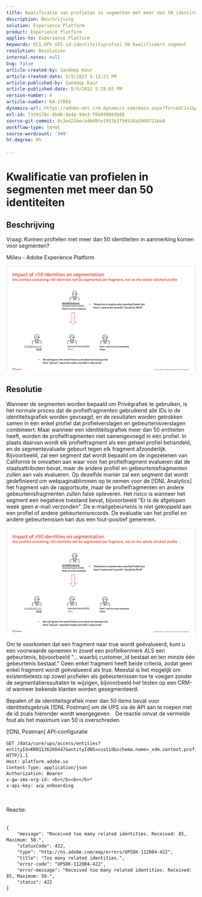 ```yaml
---
title: Kwalificatie van profielen in segmenten met meer dan 50 identiteiten
description: Beschrijving
solution: Experience Platform
product: Experience Platform
applies-to: Experience Platform
keywords: KCS,UPS UIS-id-identiteitsprofiel 50 kwalificeert segment
resolution: Resolution
internal-notes: null
bug: false
article-created-by: Sandeep Kaur
article-created-date: 5/9/2022 5:12:21 PM
article-published-by: Sandeep Kaur
article-published-date: 5/9/2022 5:28:03 PM
version-number: 4
article-number: KA-17865
dynamics-url: https://adobe-ent.crm.dynamics.com/main.aspx?forceUCI=1&pagetype=entityrecord&etn=knowledgearticle&id=28d49c2a-bbcf-ec11-a7b5-00224809c27a
exl-id: 7159178c-4bd6-4e4a-94e3-f0b699003b86
source-git-commit: 0c3e421beca46d9fe1952b1f98538a50697216a0
workflow-type: tm+mt
source-wordcount: '349'
ht-degree: 0%

---
```


# Kwalificatie van profielen in segmenten met meer dan 50 identiteiten

## Beschrijving


Vraag: Kunnen profielen met meer dan 50 identiteiten in aanmerking komen voor segmenten?

Milieu - Adobe Experience Platform



![](assets/___2ed49c2a-bbcf-ec11-a7b5-00224809c27a___.png)






## Resolutie


Wanneer de segmenten worden bepaald om Privégrafiek te gebruiken, is het normale proces dat de profielfragmenten gebruikend alle IDs in de identiteitsgrafiek worden gevraagd, en de resultaten worden getrokken samen in één enkel profiel dat profielverslagen en gebeurtenisverslagen combineert. Maar wanneer een identiteitsgrafiek meer dan 50 entiteiten heeft, worden de profielfragmenten niet samengevoegd in één profiel. In plaats daarvan wordt elk profielfragment als een geheel profiel behandeld, en de segmentevaluatie gebeurt tegen elk fragment afzonderlijk. Bijvoorbeeld, zal een segment dat wordt bepaald om de ingezetenen van Californië te omvatten aan waar voor het profielfragment evalueren dat de staatsattributen bevat, maar de andere profiel en gebeurtenisfragmenten zullen aan vals evalueren. Op dezelfde manier zal een segment dat wordt gedefinieerd om webpaginablimmen op te nemen voor de [!DNL Analytics] het fragment van de rapportsuite, maar de profielfragmenten en andere gebeurtenisfragmenten zullen false opleveren. Het risico is wanneer het segment een negatieve toestand bevat, bijvoorbeeld &quot;Er is de afgelopen week geen e-mail verzonden&quot;. De e-mailgebeurtenis is niet gekoppeld aan een profiel of andere gebeurtenisrecords. De evaluatie van het profiel en andere gebeurtenissen kan dus een fout-positief genereren.

![](assets/6d02b7b2-cf7f-ec11-8d21-0022480aa950.png)

Om te voorkomen dat een fragment naar true wordt geëvalueerd, kunt u een voorwaarde opnemen in zowel een profielkenmerk ALS een gebeurtenis, bijvoorbeeld &quot;... waarbij customer_id bestaat en ten minste één gebeurtenis bestaat.&quot; Geen enkel fragment heeft beide criteria, zodat geen enkel fragment wordt geëvalueerd als true. Meestal is het mogelijk om existentietests op zowel profielen als gebeurtenissen toe te voegen zonder de segmentatieresultaten te wijzigen, bijvoorbeeld het testen op een CRM-id wanneer bekende klanten worden gesegmenteerd.

Bepalen of de identiteitsgrafiek meer dan 50 items bevat voor identiteitsgebruik [!DNL Postman] om de UPS via de API aan te roepen met de id zoals hieronder wordt weergegeven.   De reactie omvat de vermelde fout als het maximum van 50 is overschreden.

[!DNL Postman] API-configuratie


```
GET /data/core/ups/access/entities?entityId=KRN1136260447&entityIdNS=custid&schema.name=_xdm.context.profile HTTP/1.1
Host: platform.adobe.io
Content-Type: application/json
Authorization: Bearer 
x-gw-ims-org-id: <b></b><b></b>*
x-api-key: acp_onboarding
```

<br><br>Reactie:<br><br>

```
{
    "message": "Received too many related identities. Received: 85, Maximum: 50.",
    "statusCode": 422,
    "type": "http://ns.adobe.com/aep/errors/UPSDK-112004-422",
    "title": "Too many related identities.",
    "error-code": "UPSDK-112004-422",
    "error-message": "Received too many related identities. Received: 85, Maximum: 50.",
    "status": 422
}
```
